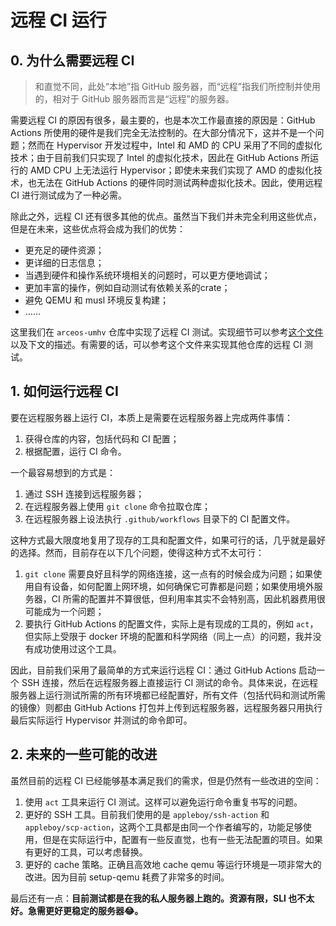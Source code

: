 # 远程 CI 运行

## 0. 为什么需要远程 CI

> 和直觉不同，此处“本地”指 GitHub 服务器，而“远程”指我们所控制并使用的，相对于 GitHub 服务器而言是“远程”的服务器。

需要远程 CI 的原因有很多，最主要的，也是本次工作最直接的原因是：GitHub Actions 所使用的硬件是我们完全无法控制的。在大部分情况下，这并不是一个问题；然而在 Hypervisor 开发过程中，Intel 和 AMD 的 CPU 采用了不同的虚拟化技术；由于目前我们只实现了 Intel 的虚拟化技术，因此在 GitHub Actions 所运行的 AMD CPU 上无法运行 Hypervisor；即使未来我们实现了 AMD 的虚拟化技术，也无法在 GitHub Actions 的硬件同时测试两种虚拟化技术。因此，使用远程 CI 进行测试成为了一种必需。

除此之外，远程 CI 还有很多其他的优点。虽然当下我们并未完全利用这些优点，但是在未来，这些优点将会成为我们的优势：

- 更充足的硬件资源；
- 更详细的日志信息；
- 当遇到硬件和操作系统环境相关的问题时，可以更方便地调试；
- 更加丰富的操作，例如自动测试有依赖关系的crate；
- 避免 QEMU 和 musl 环境反复构建；
- ……

这里我们在 `arceos-umhv` 仓库中实现了远程 CI 测试。实现细节可以参考[这个文件](./test.yml)以及下文的描述。有需要的话，可以参考这个文件来实现其他仓库的远程 CI 测试。

## 1. 如何运行远程 CI

要在远程服务器上运行 CI，本质上是需要在远程服务器上完成两件事情：

1. 获得仓库的内容，包括代码和 CI 配置；
2. 根据配置，运行 CI 命令。

一个最容易想到的方式是：

1. 通过 SSH 连接到远程服务器；
2. 在远程服务器上使用 `git clone` 命令拉取仓库；
3. 在远程服务器上设法执行 `.github/workflows` 目录下的 CI 配置文件。

这种方式最大限度地复用了现存的工具和配置文件，如果可行的话，几乎就是最好的选择。然而，目前存在以下几个问题，使得这种方式不太可行：

1. `git clone` 需要良好且科学的网络连接，这一点有的时候会成为问题；如果使用自有设备，如何配置上网环境，如何确保它可靠都是问题；如果使用境外服务器，CI 所需的配置并不算很低，但利用率其实不会特别高，因此机器费用很可能成为一个问题；
2. 要执行 GitHub Actions 的配置文件，实际上是有现成的工具的，例如 `act`，但实际上受限于 docker 环境的配置和科学网络（同上一点）的问题，我并没有成功使用过这个工具。

因此，目前我们采用了最简单的方式来运行远程 CI：通过 GitHub Actions 启动一个 SSH 连接，然后在远程服务器上直接运行 CI 测试的命令。具体来说，在远程服务器上运行测试所需的所有环境都已经配置好，所有文件（包括代码和测试所需的镜像）则都由 GitHub Actions 打包并上传到远程服务器，远程服务器只用执行最后实际运行 Hypervisor 并测试的命令即可。

## 2. 未来的一些可能的改进

虽然目前的远程 CI 已经能够基本满足我们的需求，但是仍然有一些改进的空间：

1. 使用 `act` 工具来运行 CI 测试。这样可以避免运行命令重复书写的问题。
2. 更好的 SSH 工具。目前我们使用的是 `appleboy/ssh-action` 和 `appleboy/scp-action`，这两个工具都是由同一个作者编写的，功能足够使用，但是在实际运行中，配置有一些反直觉，也有一些无法配置的项目。如果有更好的工具，可以考虑替换。
3. 更好的 cache 策略。正确且高效地 cache qemu 等运行环境是一项非常大的改进。因为目前 setup-qemu 耗费了非常多的时间。

最后还有一点：**目前测试都是在我的私人服务器上跑的。资源有限，SLI 也不太好。急需更好更稳定的服务器😂。**

